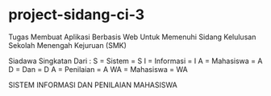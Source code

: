 # project-sidang-ci-3
Tugas Membuat Aplikasi Berbasis Web Untuk Memenuhi Sidang Kelulusan Sekolah Menengah Kejuruan (SMK) 

Siadawa Singkatan Dari : 
S  = Sistem = S
I  = Informasi = I
A  = Mahasiswa = A
D  = Dan = D
A  = Penilaian = A
WA = Mahasiswa = WA

SISTEM INFORMASI DAN PENILAIAN MAHASISWA
